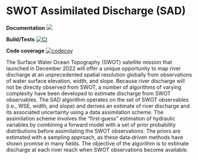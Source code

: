 # SWOT Assimilated Discharge (SAD)

**Documentation** [![](https://img.shields.io/badge/docs-online-blue.svg)](https://hydro-umass.github.io/Sad.jl)

**Build/Tests** [![CI](https://github.com/Hydro-Umass/Sad.jl/workflows/CI/badge.svg)](https://github.com/Hydro-Umass/Sad.jl/actions?query=workflow:CI)

**Code coverage**
[![codecov](https://codecov.io/github/Hydro-Umass/Sad.jl/branch/main/graph/badge.svg?token=80Z2DDOA8O)](https://codecov.io/github/Hydro-Umass/Sad.jl)

The Surface Water Ocean Topography (SWOT) satellite mission that launched in December 2022 will offer a unique opportunity to map river discharge at an unprecedented spatial resolution globally from observations of water surface elevation, width, and slope. Because river discharge will not be directly observed from SWOT, a number of algorithms of varying complexity have been developed to estimate discharge from SWOT observables. The SAD algorithm operates on the set of SWOT observables (i.e., WSE, width, and slope) and derives an estimate of river discharge and its associated uncertainty using a data assimilation scheme. The assimilation scheme involves the “first‐guess” estimation of hydraulic variables by combining a forward model with a set of prior probability distributions before assimilating the SWOT observations. The priors are estimated with a sampling approach, as these data‐driven methods have shown promise in many fields. The objective of the algorithm is to estimate discharge at each river reach when SWOT observations become available.
